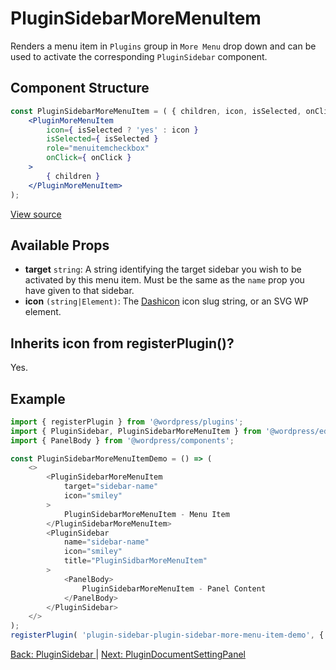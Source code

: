 # PluginSidebarMoreMenuItem
Renders a menu item in `Plugins` group in `More Menu` drop down and can be used to activate the corresponding `PluginSidebar` component.

## Component Structure ##
```jsx
const PluginSidebarMoreMenuItem = ( { children, icon, isSelected, onClick } ) => (
	<PluginMoreMenuItem
		icon={ isSelected ? 'yes' : icon }
		isSelected={ isSelected }
		role="menuitemcheckbox"
		onClick={ onClick }
	>
		{ children }
	</PluginMoreMenuItem>
);
```
[View source](https://github.com/WordPress/gutenberg/blob/trunk/packages/edit-post/src/components/header/plugin-sidebar-more-menu-item/index.js)

## Available Props
* __target__ `string`: A string identifying the target sidebar you wish to be activated by this menu item. Must be the same as the `name` prop you have given to that sidebar.
 * __icon__ `(string|Element)`: The [Dashicon](https://developer.wordpress.org/resource/dashicons/) icon slug string, or an SVG WP element.

 ## Inherits icon from registerPlugin()?
Yes.

## Example
```js
import { registerPlugin } from '@wordpress/plugins';
import { PluginSidebar, PluginSidebarMoreMenuItem } from '@wordpress/edit-post';
import { PanelBody } from '@wordpress/components';

const PluginSidebarMoreMenuItemDemo = () => (
	<>
		<PluginSidebarMoreMenuItem
			target="sidebar-name"
			icon="smiley"
		>
			PluginSidebarMoreMenuItem - Menu Item
		</PluginSidebarMoreMenuItem>
		<PluginSidebar
			name="sidebar-name"
			icon="smiley"
			title="PluginSidbarMoreMenuItem"
		>
			<PanelBody>
				PluginSidebarMoreMenuItem - Panel Content
			</PanelBody>
		</PluginSidebar>
	</>
);
registerPlugin( 'plugin-sidebar-plugin-sidebar-more-menu-item-demo', { render: PluginSidebarMoreMenuItemDem } );
```
[Back: PluginSidebar ](./plugin-sidebar.md) | [Next: PluginDocumentSettingPanel ](./plugin-document-setting-panel.md)

